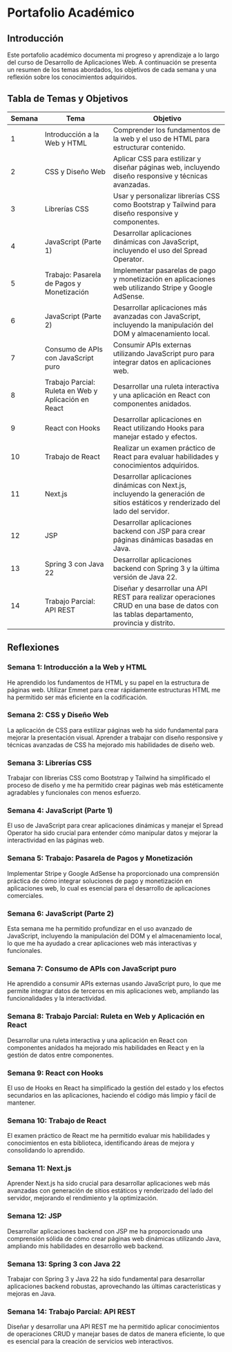 # Portafolio Académico

## Introducción

Este portafolio académico documenta mi progreso y aprendizaje a lo largo del curso de Desarrollo de Aplicaciones Web. A continuación se presenta un resumen de los temas abordados, los objetivos de cada semana y una reflexión sobre los conocimientos adquiridos.

## Tabla de Temas y Objetivos

| **Semana** | **Tema**                                           | **Objetivo**                                                                                         |
|------------|----------------------------------------------------|------------------------------------------------------------------------------------------------------|
| 1          | Introducción a la Web y HTML                       | Comprender los fundamentos de la web y el uso de HTML para estructurar contenido.                    |
| 2          | CSS y Diseño Web                                   | Aplicar CSS para estilizar y diseñar páginas web, incluyendo diseño responsive y técnicas avanzadas.|
| 3          | Librerías CSS                                      | Usar y personalizar librerías CSS como Bootstrap y Tailwind para diseño responsive y componentes.   |
| 4          | JavaScript (Parte 1)                              | Desarrollar aplicaciones dinámicas con JavaScript, incluyendo el uso del Spread Operator.            |
| 5          | Trabajo: Pasarela de Pagos y Monetización          | Implementar pasarelas de pago y monetización en aplicaciones web utilizando Stripe y Google AdSense. |
| 6          | JavaScript (Parte 2)                              | Desarrollar aplicaciones más avanzadas con JavaScript, incluyendo la manipulación del DOM y almacenamiento local. |
| 7          | Consumo de APIs con JavaScript puro                | Consumir APIs externas utilizando JavaScript puro para integrar datos en aplicaciones web.          |
| 8          | Trabajo Parcial: Ruleta en Web y Aplicación en React | Desarrollar una ruleta interactiva y una aplicación en React con componentes anidados.               |
| 9          | React con Hooks                                    | Desarrollar aplicaciones en React utilizando Hooks para manejar estado y efectos.                   |
| 10         | Trabajo de React                                   | Realizar un examen práctico de React para evaluar habilidades y conocimientos adquiridos.           |
| 11         | Next.js                                            | Desarrollar aplicaciones dinámicas con Next.js, incluyendo la generación de sitios estáticos y renderizado del lado del servidor. |
| 12         | JSP                                                | Desarrollar aplicaciones backend con JSP para crear páginas dinámicas basadas en Java.              |
| 13         | Spring 3 con Java 22                              | Desarrollar aplicaciones backend con Spring 3 y la última versión de Java 22.                       |
| 14         | Trabajo Parcial: API REST                         | Diseñar y desarrollar una API REST para realizar operaciones CRUD en una base de datos con las tablas departamento, provincia y distrito. |

## Reflexiones

### Semana 1: Introducción a la Web y HTML
He aprendido los fundamentos de HTML y su papel en la estructura de páginas web. Utilizar Emmet para crear rápidamente estructuras HTML me ha permitido ser más eficiente en la codificación.

### Semana 2: CSS y Diseño Web
La aplicación de CSS para estilizar páginas web ha sido fundamental para mejorar la presentación visual. Aprender a trabajar con diseño responsive y técnicas avanzadas de CSS ha mejorado mis habilidades de diseño web.

### Semana 3: Librerías CSS
Trabajar con librerías CSS como Bootstrap y Tailwind ha simplificado el proceso de diseño y me ha permitido crear páginas web más estéticamente agradables y funcionales con menos esfuerzo.

### Semana 4: JavaScript (Parte 1)
El uso de JavaScript para crear aplicaciones dinámicas y manejar el Spread Operator ha sido crucial para entender cómo manipular datos y mejorar la interactividad en las páginas web.

### Semana 5: Trabajo: Pasarela de Pagos y Monetización
Implementar Stripe y Google AdSense ha proporcionado una comprensión práctica de cómo integrar soluciones de pago y monetización en aplicaciones web, lo cual es esencial para el desarrollo de aplicaciones comerciales.

### Semana 6: JavaScript (Parte 2)
Esta semana me ha permitido profundizar en el uso avanzado de JavaScript, incluyendo la manipulación del DOM y el almacenamiento local, lo que me ha ayudado a crear aplicaciones web más interactivas y funcionales.

### Semana 7: Consumo de APIs con JavaScript puro
He aprendido a consumir APIs externas usando JavaScript puro, lo que me permite integrar datos de terceros en mis aplicaciones web, ampliando las funcionalidades y la interactividad.

### Semana 8: Trabajo Parcial: Ruleta en Web y Aplicación en React
Desarrollar una ruleta interactiva y una aplicación en React con componentes anidados ha mejorado mis habilidades en React y en la gestión de datos entre componentes.

### Semana 9: React con Hooks
El uso de Hooks en React ha simplificado la gestión del estado y los efectos secundarios en las aplicaciones, haciendo el código más limpio y fácil de mantener.

### Semana 10: Trabajo de React
El examen práctico de React me ha permitido evaluar mis habilidades y conocimientos en esta biblioteca, identificando áreas de mejora y consolidando lo aprendido.

### Semana 11: Next.js
Aprender Next.js ha sido crucial para desarrollar aplicaciones web más avanzadas con generación de sitios estáticos y renderizado del lado del servidor, mejorando el rendimiento y la optimización.

### Semana 12: JSP
Desarrollar aplicaciones backend con JSP me ha proporcionado una comprensión sólida de cómo crear páginas web dinámicas utilizando Java, ampliando mis habilidades en desarrollo web backend.

### Semana 13: Spring 3 con Java 22
Trabajar con Spring 3 y Java 22 ha sido fundamental para desarrollar aplicaciones backend robustas, aprovechando las últimas características y mejoras en Java.

### Semana 14: Trabajo Parcial: API REST
Diseñar y desarrollar una API REST me ha permitido aplicar conocimientos de operaciones CRUD y manejar bases de datos de manera eficiente, lo que es esencial para la creación de servicios web interactivos.
